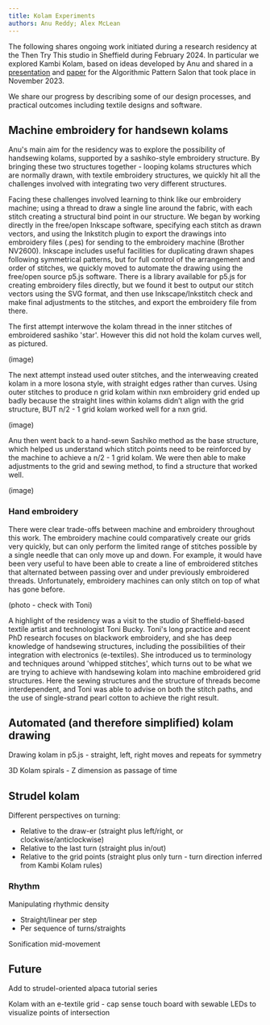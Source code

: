 ```yaml
---
title: Kolam Experiments
authors: Anu Reddy; Alex McLean
---
```


The following shares ongoing work initiated during a research residency at the
Then Try This studio in Sheffield during February 2024. In particular we
explored Kambi Kolam, based on ideas developed by Anu and shared in a
[presentation](https://www.youtube.com/watch?v=csBPGi1AfE8&list=PLxqmZjMvoVzzhyTQab_DCEqDIthsAiDzF&index=3&t=1320s)
and [paper](https://alpaca.pubpub.org/pub/xywz3ebv/) for the Algorithmic Pattern
Salon that took place in November 2023.

We share our progress by describing some of our design processes, and practical
outcomes including textile designs and software.

## Machine embroidery for handsewn kolams

Anu's main aim for the residency was to explore the possibility of handsewing
kolams, supported by a sashiko-style embroidery structure. By bringing these two
structures together - looping kolams structures which are normally drawn, with
textile embroidery structures, we quickly hit all the challenges involved with
integrating two very different structures.

Facing these challenges involved learning to think like our embroidery machine;
using a thread to draw a single line around the fabric, with each stitch
creating a structural bind point in our structure. We began by working directly
in the free/open Inkscape software, specifying each stitch as drawn vectors, and
using the Inkstitch plugin to export the drawings into embroidery files (.pes)
for sending to the embroidery machine (Brother NV2600). Inkscape includes useful
facilities for duplicating drawn shapes following symmetrical patterns, but for
full control of the arrangement and order of stitches, we quickly moved to
automate the drawing using the free/open source p5.js software. There is a
library available for p5.js for creating embroidery files directly, but we found
it best to output our stitch vectors using the SVG format, and then use
Inkscape/Inkstitch check and make final adjustments to the stitches, and export
the embroidery file from there.

The first attempt interwove the kolam thread in the inner stitches of
embroidered sashiko 'star'. However this did not hold the kolam curves well, as
pictured.

(image)

The next attempt instead used outer stitches, and the interweaving created kolam
in a more losona style, with straight edges rather than curves. Using outer
stitches to produce n grid kolam within nxn embroidery grid ended up badly
because the straight lines within kolams didn’t align with the grid structure,
BUT n/2 - 1 grid kolam worked well for a nxn grid.

(image)

Anu then went back to a hand-sewn Sashiko method as the base structure, which
helped us understand which stitch points need to be reinforced by the machine to
achieve a n/2 - 1 grid kolam. We were then able to make adjustments to the grid
and sewing method, to find a structure that worked well.

(image)

### Hand embroidery

There were clear trade-offs between machine and embroidery throughout this
work. The embroidery machine could comparatively create our grids very quickly,
but can only perform the limited range of stitches possible by a single needle
that can only move up and down. For example, it would have been very useful to
have been able to create a line of embroidered stitches that alternated between
passing over and under previously embroidered threads. Unfortunately, embroidery
machines can only stitch on top of what has gone before.

(photo - check with Toni)

A highlight of the residency was a visit to the studio of Sheffield-based
textile artist and technologist Toni Bucky. Toni's long practice and recent PhD
research focuses on blackwork embroidery, and she has deep knowledge of
handsewing structures, including the possibilities of their integration with
electronics (e-textiles). She introduced us to terminology and techniques around
'whipped stitches', which turns out to be what we are trying to achieve with
handsewing kolam into machine embroidered grid structures. Here the sewing
structures and the structure of threads become interdependent, and Toni was able
to advise on both the stitch paths, and the use of single-strand pearl cotton to
achieve the right result.

## Automated (and therefore simplified) kolam drawing

Drawing kolam in p5.js - straight, left, right moves and repeats for symmetry

3D Kolam spirals - Z dimension as passage of time

## Strudel kolam

Different perspectives on turning:

- Relative to the draw-er (straight plus left/right, or clockwise/anticlockwise)
- Relative to the last turn (straight plus in/out)
- Relative to the grid points (straight plus only turn - turn direction inferred
  from Kambi Kolam rules)

### Rhythm

Manipulating rhythmic density

- Straight/linear per step
- Per sequence of turns/straights

Sonification mid-movement

## Future

Add to strudel-oriented alpaca tutorial series

Kolam with an e-textile grid - cap sense touch board with sewable LEDs to visualize points of intersection
